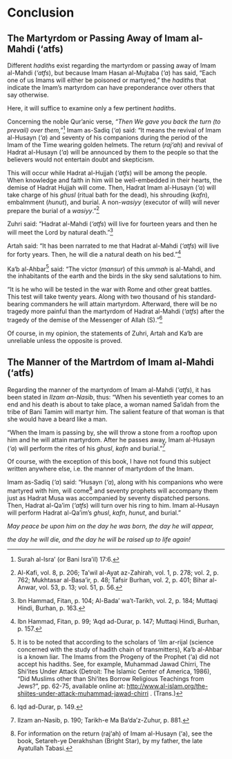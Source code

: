 Conclusion
==========

The Martyrdom or Passing Away of Imam al-Mahdi (‘atfs)
------------------------------------------------------

Different *hadith*s exist regarding the martyrdom or passing away of
Imam al-Mahdi (*‘atfs*), but because Imam Hasan al-Mujtaba (*‘a*) has
said, “Each one of us Imams will either be poisoned or martyred,” the
*hadith*s that indicate the Imam’s martyrdom can have preponderance over
others that say otherwise.

Here, it will suffice to examine only a few pertinent *hadith*s.

Concerning the noble Qur’anic verse, *“Then We gave you back the turn
(to prevail) over them,”*[^1] Imam as-Sadiq (*‘a*) said: “It means the
revival of Imam al-Husayn (*‘a*) and seventy of his companions during
the period of the Imam of the Time wearing golden helmets. The return
(*raj‘ah*) and revival of Hadrat al-Husayn (*‘a*) will be announced by
them to the people so that the believers would not entertain doubt and
skepticism.

This will occur while Hadrat al-Hujjah (*‘atfs*) will be among the
people. When knowledge and faith in him will be well-embedded in their
hearts, the demise of Hadrat Hujjah will come. Then, Hadrat Imam
al-Husayn (*‘a*) will take charge of his *ghusl* (ritual bath for the
dead), his shrouding (*kafn*), embalmment (*hunut*), and burial. A
non-*wasiyy* (executor of will) will never prepare the burial of a
*wasiyy*.”[^2]

Zuhri said: “Hadrat al-Mahdi (*‘atfs*) will live for fourteen years and
then he will meet the Lord by natural death.”[^3]

Artah said: “It has been narrated to me that Hadrat al-Mahdi (*‘atfs*)
will live for forty years. Then, he will die a natural death on his
bed.”[^4]

Ka‘b al-Ahbar[^5] said: “The victor (*mansur*) of this *ummah* is
al-Mahdi, and the inhabitants of the earth and the birds in the sky send
salutations to him.

“It is he who will be tested in the war with Rome and other great
battles. This test will take twenty years. Along with two thousand of
his standard-bearing commanders he will attain martyrdom. Afterward,
there will be no tragedy more painful than the martyrdom of Hadrat
al-Mahdi (*‘atfs*) after the tragedy of the demise of the Messenger of
Allah (S).”[^6]

Of course, in my opinion, the statements of Zuhri, Artah and Ka‘b are
unreliable unless the opposite is proved.

The Manner of the Martrdom of Imam al-Mahdi (‘atfs)
---------------------------------------------------

Regarding the manner of the martyrdom of Imam al-Mahdi (*‘atfs*), it has
been stated in *Ilzam an-Nasib*, thus: “When his seventieth year comes
to an end and his death is about to take place, a woman named Sa‘idah
from the tribe of Bani Tamim will martyr him. The salient feature of
that woman is that she would have a beard like a man.

“When the Imam is passing by, she will throw a stone from a rooftop upon
him and he will attain martyrdom. After he passes away, Imam al-Husayn
(*‘a*) will perform the rites of his *ghusl*, *kafn* and burial.”[^7]

Of course, with the exception of this book, I have not found this
subject written anywhere else, i.e. the manner of martyrdom of the Imam.

Imam as-Sadiq (*‘a*) said: “Husayn (*‘a*), along with his companions who
were martyred with him, will come[^8] and seventy prophets will
accompany them just as Hadrat Musa was accompanied by seventy dispatched
persons. Then, Hadrat al-Qa’im (*‘atfs*) will turn over his ring to him.
Imam al-Husayn will perform Hadrat al-Qa’im’s *ghusl*, *kafn*, *hunut*,
and burial.”

*May peace be upon him on the day he was born, the day he will appear,*

*the day he will die, and the day he will be raised up to life again!*

[^1]: Surah al-Isra’ (or Bani Isra’il) 17:6.

[^2]: Al-Kafi, vol. 8, p. 206; Ta’wil al-Ayat az-Zahirah, vol. 1, p.
278; vol. 2, p. 762; Mukhtasar al-Basa’ir, p. 48; Tafsir Burhan, vol. 2,
p. 401; Bihar al-Anwar, vol. 53, p. 13; vol. 51, p. 56.

[^3]: Ibn Hammad, Fitan, p. 104; Al-Bada’ wa’t-Tarikh, vol. 2, p. 184;
Muttaqi Hindi, Burhan, p. 163.

[^4]: Ibn Hammad, Fitan, p. 99; ‘Aqd ad-Durar, p. 147; Muttaqi Hindi,
Burhan, p. 157.

[^5]: It is to be noted that according to the scholars of ‘ilm ar-rijal
(science concerned with the study of hadith chain of transmitters), Ka‘b
al-Ahbar is a known liar. The Imams from the Progeny of the Prophet (‘a)
did not accept his hadiths. See, for example, Muhammad Jawad Chirri, The
Shi‘ites Under Attack (Detroit: The Islamic Center of America, 1986),
“Did Muslims other than Shi‘ites Borrow Religious Teachings from Jews?”,
pp. 62-75, available online at:
http://www.al-islam.org/the-shiites-under-attack-muhammad-jawad-chirri .
(Trans.)

[^6]: Iqd ad-Durar, p. 149.

[^7]: Ilzam an-Nasib, p. 190; Tarikh-e Ma Ba‘da’z-Zuhur, p. 881.

[^8]: For information on the return (raj‘ah) of Imam al-Husayn (‘a), see
the book, Setareh-ye Derakhshan (Bright Star), by my father, the late
Ayatullah Tabasi.


